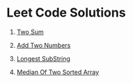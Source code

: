 # Leet Code Solutions

1. [Two Sum](https://github.com/reazulhaque20/leetCodeSolutions/tree/main/TwoSum)

2. [Add Two Numbers](https://github.com/reazulhaque20/leetCodeSolutions/tree/main/AddTwoNumbers)

3. [Longest SubString](https://github.com/reazulhaque20/leetCodeSolutions/tree/main/LongestSubString)

4. [Median Of Two Sorted Array](https://github.com/reazulhaque20/leetCodeSolutions/tree/main/MedianOfTwoSortedArray)